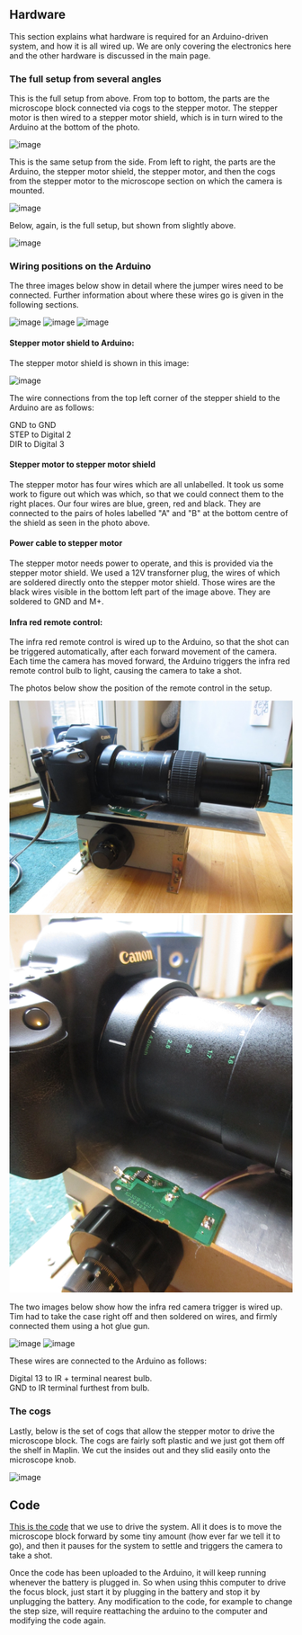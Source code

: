 ## Hardware

This section explains what hardware is required for an Arduino-driven system, and how it is all wired up. We are only covering the electronics here and the other hardware is discussed in the main page. 

### The full setup from several angles

This is the full setup from above. From top to bottom, the parts are the microscope block connected via cogs to the stepper motor. The stepper motor is then wired to a stepper motor shield, which is in turn wired to the Arduino at the bottom of the photo. 

<img src="images/IMG_5946.JPG" alt="image"/>

This is the same setup from the side. From left to right, the parts are the Arduino, the stepper motor shield, the stepper motor, and then the cogs from the stepper motor to the microscope section on which the camera is mounted. 

<img src="images/_MG_5954edit.jpg" alt="image"/>

Below, again, is the full setup, but shown from slightly above. 

<img src="images/_MG_5955edit.jpg" alt="image"/>


### Wiring positions on the Arduino

The three images below show in detail where the jumper wires need to be connected. Further information about where these wires go is given in the following sections. 

<img src="images/IMG_5945.JPG" alt="image"/>
<img src="images/IMG_5942.JPG" alt="image"/>
<img src="images/IMG_5944.JPG" alt="image"/>

#### Stepper motor shield to Arduino:

The stepper motor shield is shown in this image:

<img src="images/IMG_5941edit.jpg" alt="image"/>

The wire connections from the top left corner of the stepper shield to the Arduino are as follows:

GND to GND<br>
STEP to Digital 2<br>
DIR to Digital 3

#### Stepper motor to stepper motor shield

The stepper motor has four wires which are all unlabelled. It took us some work to figure out which was which, so that we could connect them to the right places. Our four wires are blue, green, red and black. They are connected to the pairs of holes labelled "A" and "B" at the bottom centre of the shield as seen in the photo above.

#### Power cable to stepper motor

The stepper motor needs power to operate, and this is provided via the stepper motor shield. We used a 12V transforner plug, the wires of which are soldered directly onto the stepper motor shield. Those wires are the black wires visible in the bottom left part of the image above. They are soldered to GND and M+.

#### Infra red remote control:

The infra red remote control is wired up to the Arduino, so that the shot can be triggered automatically, after each forward movement of the camera. Each time the camera has moved forward, the Arduino triggers the infra red remote control bulb to light, causing the camera to take a shot. 

The photos below show the position of the remote control in the setup. 

<img src="images/IMG_5243.JPG" alt="image"/>
<img src="images/IMG_5244.JPG" alt="image"/>

The two images below show how the infra red camera trigger is wired up. Tim had to take the case right off and then soldered on wires, and firmly connected them using a hot glue gun. 

<img src="images/_MG_5960edit.jpg" alt="image"/>
<img src="images/_MG_5961edit.jpg" alt="image"/>

These wires are connected to the Arduino as follows:

Digital 13 to IR + terminal nearest bulb.<br>
GND to IR terminal furthest from bulb. 

### The cogs

Lastly, below is the set of cogs that allow the stepper motor to drive the microscope block. The cogs are fairly soft plastic and we just got them off the shelf in Maplin. We cut the insides out and they slid easily onto the microscope knob. 

<img src="images/_MG_5958edit.jpg" alt="image"/>



## Code

<a href="arduino.c">This is the code</a> that we use to drive the system. All it does is to move the microscope block forward by some tiny amount (how ever far we tell it to go), and then it pauses for the system to settle and triggers the camera to take a shot. 

Once the code has been uploaded to the Arduino, it will keep running whenever the battery is plugged in. So when using thhis computer to drive the focus block, just start it by plugging in the battery and stop it by unplugging the battery. Any modification to the code, for example to change the step size, will require reattaching the arduino to the computer and modifying the code again. 






